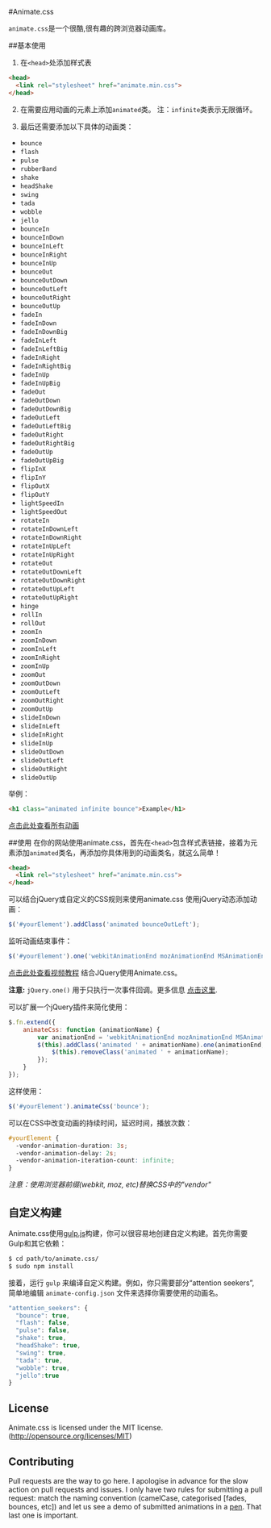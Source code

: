 #Animate.css

`animate.css`是一个很酷,很有趣的跨浏览器动画库。

##基本使用

1. 在`<head>`处添加样式表

  ```html
  <head>
    <link rel="stylesheet" href="animate.min.css">
  </head>
  ```
2. 在需要应用动画的元素上添加`animated`类。
 注：`infinite`类表示无限循环。

3. 最后还需要添加以下具体的动画类：

  * `bounce`
  * `flash`
  * `pulse`
  * `rubberBand`
  * `shake`
  * `headShake`
  * `swing`
  * `tada`
  * `wobble`
  * `jello`
  * `bounceIn`
  * `bounceInDown`
  * `bounceInLeft`
  * `bounceInRight`
  * `bounceInUp`
  * `bounceOut`
  * `bounceOutDown`
  * `bounceOutLeft`
  * `bounceOutRight`
  * `bounceOutUp`
  * `fadeIn`
  * `fadeInDown`
  * `fadeInDownBig`
  * `fadeInLeft`
  * `fadeInLeftBig`
  * `fadeInRight`
  * `fadeInRightBig`
  * `fadeInUp`
  * `fadeInUpBig`
  * `fadeOut`
  * `fadeOutDown`
  * `fadeOutDownBig`
  * `fadeOutLeft`
  * `fadeOutLeftBig`
  * `fadeOutRight`
  * `fadeOutRightBig`
  * `fadeOutUp`
  * `fadeOutUpBig`
  * `flipInX`
  * `flipInY`
  * `flipOutX`
  * `flipOutY`
  * `lightSpeedIn`
  * `lightSpeedOut`
  * `rotateIn`
  * `rotateInDownLeft`
  * `rotateInDownRight`
  * `rotateInUpLeft`
  * `rotateInUpRight`
  * `rotateOut`
  * `rotateOutDownLeft`
  * `rotateOutDownRight`
  * `rotateOutUpLeft`
  * `rotateOutUpRight`
  * `hinge`
  * `rollIn`
  * `rollOut`
  * `zoomIn`
  * `zoomInDown`
  * `zoomInLeft`
  * `zoomInRight`
  * `zoomInUp`
  * `zoomOut`
  * `zoomOutDown`
  * `zoomOutLeft`
  * `zoomOutRight`
  * `zoomOutUp`
  * `slideInDown`
  * `slideInLeft`
  * `slideInRight`
  * `slideInUp`
  * `slideOutDown`
  * `slideOutLeft`
  * `slideOutRight`
  * `slideOutUp`

举例：
```html
<h1 class="animated infinite bounce">Example</h1>
```

[点击此处查看所有动画](https://daneden.github.io/animate.css/)

##使用
在你的网站使用animate.css，首先在`<head>`包含样式表链接，接着为元素添加`animated`类名，再添加你具体用到的动画类名，就这么简单！

```html
<head>
  <link rel="stylesheet" href="animate.min.css">
</head>
```

可以结合jQuery或自定义的CSS规则来使用animate.css
使用jQuery动态添加动画：

```javascript
$('#yourElement').addClass('animated bounceOutLeft');
```

监听动画结束事件：

```javascript
$('#yourElement').one('webkitAnimationEnd mozAnimationEnd MSAnimationEnd oanimationend animationend', doSomething);
```

[点击此处查看视频教程](https://www.youtube.com/watch?v=CBQGl6zokMs) 结合JQuery使用Animate.css。 

**注意:** `jQuery.one()` 用于只执行一次事件回调。更多信息 [点击这里](http://api.jquery.com/one/).

可以扩展一个jQuery插件来简化使用：

```javascript
$.fn.extend({
    animateCss: function (animationName) {
        var animationEnd = 'webkitAnimationEnd mozAnimationEnd MSAnimationEnd oanimationend animationend';
        $(this).addClass('animated ' + animationName).one(animationEnd, function() {
            $(this).removeClass('animated ' + animationName);
        });
    }
});
```

这样使用：

```javascript
$('#yourElement').animateCss('bounce');
```

可以在CSS中改变动画的持续时间，延迟时间，播放次数：

```css
#yourElement {
  -vendor-animation-duration: 3s;
  -vendor-animation-delay: 2s;
  -vendor-animation-iteration-count: infinite;
}
```

*注意：使用浏览器前缀(webkit, moz, etc)替换CSS中的"vendor"*

## 自定义构建
Animate.css使用[gulp.js](http://gulpjs.com/)构建，你可以很容易地创建自定义构建。首先你需要Gulp和其它依赖：

```sh
$ cd path/to/animate.css/
$ sudo npm install
```

接着，运行 `gulp` 来编译自定义构建。例如，你只需要部分“attention seekers”, 简单地编辑 `animate-config.json` 文件来选择你需要使用的动画名。

```javascript
"attention_seekers": {
  "bounce": true,
  "flash": false,
  "pulse": false,
  "shake": true,
  "headShake": true,
  "swing": true,
  "tada": true,
  "wobble": true,
  "jello":true
}
```

## License
Animate.css is licensed under the MIT license. (http://opensource.org/licenses/MIT)

## Contributing
Pull requests are the way to go here. I apologise in advance for the slow action on pull requests and issues. I only have two rules for submitting a pull request: match the naming convention (camelCase, categorised [fades, bounces, etc]) and let us see a demo of submitted animations in a [pen](http://codepen.io). That last one is important.

